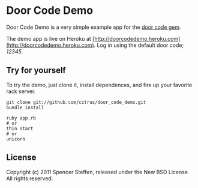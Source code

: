 Door Code Demo
==============

Door Code Demo is a very simple example app for the [door code gem](https://rubygems.org/gems/door_code).

The demo app is live on Heroku at [http://doorcodedemo.heroku.com](http://doorcodedemo.heroku.com). Log in using the default door code; *12345*.


Try for yourself
----------------

To try the demo, just clone it, install dependences, and fire up your favorite rack server.

    git clone git://github.com/citrus/door_code_demo.git
    bundle install
    
    ruby app.rb 
    # or
    thin start
    # or
    unicorn
    


License
-------

Copyright (c) 2011 Spencer Steffen, released under the New BSD License All rights reserved.